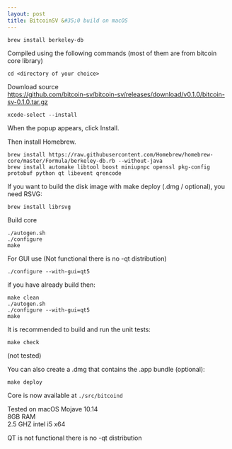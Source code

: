 ```yaml
---
layout: post
title: BitcoinSV &#35;0 build on macOS
---
```

```
brew install berkeley-db
```

Compiled using the following commands
(most of them are from bitcoin core library)  

```
cd <directory of your choice>
```

Download source  
https://github.com/bitcoin-sv/bitcoin-sv/releases/download/v0.1.0/bitcoin-sv-0.1.0.tar.gz  
```
xcode-select --install  
```

When the popup appears, click Install.

Then install Homebrew.
```
brew install https://raw.githubusercontent.com/Homebrew/homebrew-core/master/Formula/berkeley-db.rb --without-java  
brew install automake libtool boost miniupnpc openssl pkg-config protobuf python qt libevent qrencode  
```

If you want to build the disk image with make deploy (.dmg / optional), you need RSVG:
```
brew install librsvg
```

Build core
```
./autogen.sh
./configure
make 
```

For GUI use (Not functional there is no -qt distribution)
```
./configure --with-gui=qt5
```

if you have already build then:
```
make clean
./autogen.sh
./configure --with-gui=qt5
make
```

It is recommended to build and run the unit tests:
```
make check
```
(not tested)

You can also create a .dmg that contains the .app bundle (optional):
```
make deploy
```

Core is now available at `./src/bitcoind`  

Tested on macOS Mojave 10.14  
8GB RAM  
2.5 GHZ intel i5 x64  

QT is not functional there is no -qt distribution